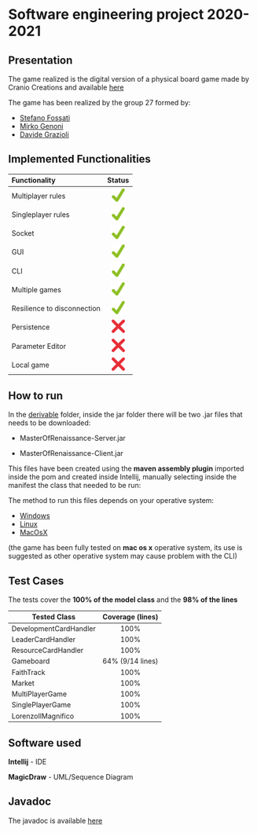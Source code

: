 # Software engineering project 2020-2021

## Presentation
The game realized is the digital version of a physical board game made by Cranio Creations and available [here](https://craniointernational.com/products/masters-of-renaissance/)

The game has been realized by the group 27 formed by:

- [Stefano Fossati](https://github.com/stefanofossati)
- [Mirko Genoni](https://github.com/MirkoGenoni)
- [Davide Grazioli](https://github.com/davidegrazioli)

## Implemented Functionalities
| Functionality | Status |
|:-----------------------|:------------------------------------:|
| Multiplayer rules | <img src="https://github.com/MirkoGenoni/ing-sw-2021-fossati-genoni-grazioli/blob/main/githubResources/Tick.png" width="30" heigth="30">
| Singleplayer rules | <img src="https://github.com/MirkoGenoni/ing-sw-2021-fossati-genoni-grazioli/blob/main/githubResources/Tick.png" width="30" heigth="30">
| Socket | <img src="https://github.com/MirkoGenoni/ing-sw-2021-fossati-genoni-grazioli/blob/main/githubResources/Tick.png" width="30" heigth="30">
| GUI | <img src="https://github.com/MirkoGenoni/ing-sw-2021-fossati-genoni-grazioli/blob/main/githubResources/Tick.png" width="30" heigth="30">
| CLI | <img src="https://github.com/MirkoGenoni/ing-sw-2021-fossati-genoni-grazioli/blob/main/githubResources/Tick.png" width="30" heigth="30">
| Multiple games | <img src="https://github.com/MirkoGenoni/ing-sw-2021-fossati-genoni-grazioli/blob/main/githubResources/Tick.png" width="30" heigth="30">
| Resilience to disconnection | <img src="https://github.com/MirkoGenoni/ing-sw-2021-fossati-genoni-grazioli/blob/main/githubResources/Tick.png" width="30" heigth="30">
| Persistence | <img src="https://github.com/MirkoGenoni/ing-sw-2021-fossati-genoni-grazioli/blob/main/githubResources/Cross.png" width="30" heigth="30">
| Parameter Editor | <img src="https://github.com/MirkoGenoni/ing-sw-2021-fossati-genoni-grazioli/blob/main/githubResources/Cross.png" width="30" heigth="30">
| Local game | <img src="https://github.com/MirkoGenoni/ing-sw-2021-fossati-genoni-grazioli/blob/main/githubResources/Cross.png" width="30" heigth="30">

## How to run
In the [derivable](https://github.com/MirkoGenoni/ing-sw-2021-fossati-genoni-grazioli/tree/main/deliverables) folder, inside the jar folder there will be two .jar files that needs to be downloaded:

- MasterOfRenaissance-Server.jar

- MasterOfRenaissance-Client.jar

This files have been created using the **maven assembly plugin** imported inside the pom and created inside Intellij, manually selecting inside the manifest the class that needed to be run:

The method to run this files depends on your operative system:

- [Windows](https://github.com/MirkoGenoni/ing-sw-2021-fossati-genoni-grazioli/wiki/Windows)
- [Linux](https://github.com/MirkoGenoni/ing-sw-2021-fossati-genoni-grazioli/wiki/Linux)
- [MacOsX](https://github.com/MirkoGenoni/ing-sw-2021-fossati-genoni-grazioli/wiki/Mac-Os-X)

(the game has been fully tested on **mac os x** operative system, its use is suggested as other operative system may cause problem with the CLI)

## Test Cases

The tests cover the **100% of the model class** and the **98% of the lines**

Tested Class | Coverage (lines) |
------------------|:------------------------------------:|
| DevelopmentCardHandler | 100%
| LeaderCardHandler | 100%
| ResourceCardHandler | 100%
| Gameboard | 64% (9/14 lines)
| FaithTrack | 100%
| Market | 100%
| MultiPlayerGame | 100%
| SinglePlayerGame| 100%
| LorenzoIlMagnifico | 100%

## Software used

**Intellij** - IDE

**MagicDraw** - UML/Sequence Diagram

## Javadoc

The javadoc is available [here](https://mirkogenoni.github.io/ing-sw-2021-fossati-genoni-grazioli/index.html)





